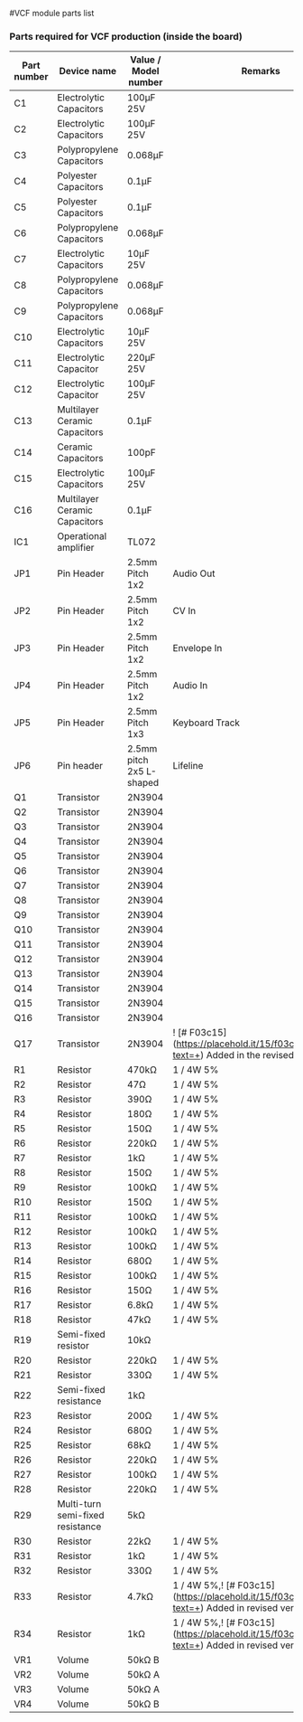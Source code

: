 #VCF module parts list

### Parts required for VCF production (inside the board)

Part number | Device name | Value / Model number | Remarks |
| ---- | ------------ | ---------------- | -------------- |
| C1 | Electrolytic Capacitors | 100μF 25V | |
| C2 | Electrolytic Capacitors | 100μF 25V | |
| C3 | Polypropylene Capacitors | 0.068μF | |
| C4 | Polyester Capacitors | 0.1μF | |
| C5 | Polyester Capacitors | 0.1μF | |
| C6 | Polypropylene Capacitors | 0.068μF | |
| C7 | Electrolytic Capacitors | 10μF 25V | |
| C8 | Polypropylene Capacitors | 0.068μF | |
| C9 | Polypropylene Capacitors | 0.068μF | |
| C10 | Electrolytic Capacitors | 10μF 25V | |
C11 | Electrolytic Capacitor | 220μF 25V | |
C12 | Electrolytic Capacitor | 100μF 25V | |
C13 | Multilayer Ceramic Capacitors | 0.1μF | |
C14 | Ceramic Capacitors | 100pF | |
C15 | Electrolytic Capacitors | 100μF 25V | |
C16 | Multilayer Ceramic Capacitors | 0.1μF | |
IC1 | Operational amplifier | TL072 | |
JP1 | Pin Header | 2.5mm Pitch 1x2 | Audio Out |
JP2 | Pin Header | 2.5mm Pitch 1x2 | CV In |
JP3 | Pin Header | 2.5mm Pitch 1x2 | Envelope In |
JP4 | Pin Header | 2.5mm Pitch 1x2 | Audio In |
JP5 | Pin Header | 2.5mm Pitch 1x3 | Keyboard Track |
JP6 | Pin header | 2.5mm pitch 2x5 L-shaped | Lifeline |
Q1 | Transistor | 2N3904 | |
Q2 | Transistor | 2N3904 | |
Q3 | Transistor | 2N3904 | |
Q4 | Transistor | 2N3904 | |
Q5 | Transistor | 2N3904 | |
Q6 | Transistor | 2N3904 | |
Q7 | Transistor | 2N3904 | |
Q8 | Transistor | 2N3904 | |
Q9 | Transistor | 2N3904 | |
Q10 | Transistor | 2N3904 | |
Q11 | Transistor | 2N3904 | |
Q12 | Transistor | 2N3904 | |
Q13 | Transistor | 2N3904 | |
Q14 | Transistor | 2N3904 | |
Q15 | Transistor | 2N3904 | |
Q16 | Transistor | 2N3904 | |
Q17 | Transistor | 2N3904 |! [# F03c15] (https://placehold.it/15/f03c15/000000?text=+) Added in the revised version |
| R1 | Resistor | 470kΩ | 1 / 4W 5% |
| R2 | Resistor | 47Ω | 1 / 4W 5% |
| R3 | Resistor | 390Ω | 1 / 4W 5% |
| R4 | Resistor | 180Ω | 1 / 4W 5% |
| R5 | Resistor | 150Ω | 1 / 4W 5% |
R6 | Resistor | 220kΩ | 1 / 4W 5% |
| R7 | Resistor | 1kΩ | 1 / 4W 5% |
| R8 | Resistor | 150Ω | 1 / 4W 5% |
| R9 | Resistor | 100kΩ | 1 / 4W 5% |
| R10 | Resistor | 150Ω | 1 / 4W 5% |
R11 | Resistor | 100kΩ | 1 / 4W 5% |
| R12 | Resistor | 100kΩ | 1 / 4W 5% |
| R13 | Resistor | 100kΩ | 1 / 4W 5% |
R14 | Resistor | 680Ω | 1 / 4W 5% |
| R15 | Resistor | 100kΩ | 1 / 4W 5% |
| R16 | Resistor | 150Ω | 1 / 4W 5% |
R17 | Resistor | 6.8kΩ | 1 / 4W 5% |
| R18 | Resistor | 47kΩ | 1 / 4W 5% |
| R19 | Semi-fixed resistor | 10kΩ | |
R20 | Resistor | 220kΩ | 1 / 4W 5% |
| R21 | Resistor | 330Ω | 1 / 4W 5% |
| R22 | Semi-fixed resistance | 1kΩ | |
| R23 | Resistor | 200Ω | 1 / 4W 5% |
R24 | Resistor | 680Ω | 1 / 4W 5% |
R25 | Resistor | 68kΩ | 1 / 4W 5% |
| R26 | Resistor | 220kΩ | 1 / 4W 5% |
R27 | Resistor | 100kΩ | 1 / 4W 5% |
R28 | Resistor | 220kΩ | 1 / 4W 5% |
| R29 | Multi-turn semi-fixed resistance | 5kΩ | |
R30 | Resistor | 22kΩ | 1 / 4W 5% |
| R31 | Resistor | 1kΩ | 1 / 4W 5% |
R32 | Resistor | 330Ω | 1 / 4W 5% |
| R33 | Resistor | 4.7kΩ | 1 / 4W 5%,! [# F03c15] (https://placehold.it/15/f03c15/000000?text=+) Added in revised version |
R34 | Resistor | 1kΩ | 1 / 4W 5%,! [# F03c15] (https://placehold.it/15/f03c15/000000?text=+) Added in revised version |
VR1 | Volume | 50kΩ B | |
VR2 | Volume | 50kΩ A | |
VR3 | Volume | 50kΩ A | |
VR4 | Volume | 50kΩ B |